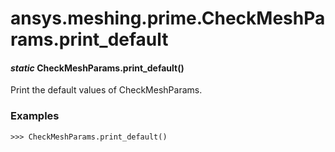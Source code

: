 # ansys.meshing.prime.CheckMeshParams.print_default

#### *static* CheckMeshParams.print_default()

Print the default values of CheckMeshParams.

### Examples

```pycon
>>> CheckMeshParams.print_default()
```

<!-- !! processed by numpydoc !! -->
